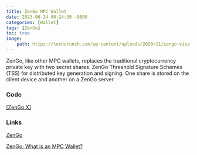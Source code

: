 ```yaml
---
title: ZenGo MPC Wallet
date: 2023-06-24 06:24:30 -0800
categories: [Wallet]
tags: [ZenGo]
toc: true
image:
    path: https://techcrunch.com/wp-content/uploads/2020/11/zengo-visa-cardapp2.jpg?w=1390&crop=1
---
```


ZenGo, like other MPC wallets, replaces the traditional cryptocurrency private key with two secret shares. ZenGo Threshold Signature Schemes (TSS) for distributed key generation and signing. One share is stored on the client device and another on a ZenGo server.

### Code

[[ZenGo X]](https://github.com/ZenGo-X)

### Links

[ZenGo](https://zengo.com/)

[ZenGo: What is an MPC Wallet?](https://zengo.com/mpc-wallet/)